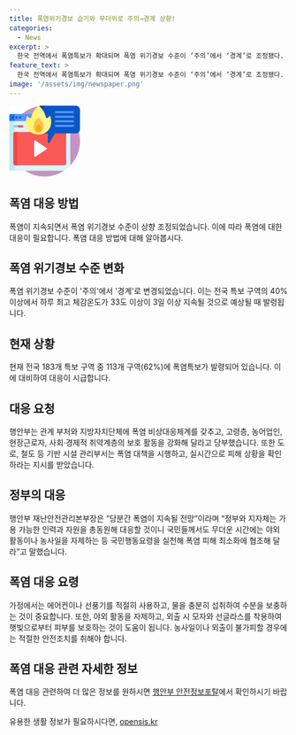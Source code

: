 ```yaml
---
title: 폭염위기경보 습기와 무더위로 주의→경계 상향!
categories:
  - News
excerpt: >
  한국 전역에서 폭염특보가 확대되며 폭염 위기경보 수준이 ‘주의’에서 ‘경계’로 조정됐다. 현재 183개 특보 구역 중 113개에서 폭염특보가 발령되었고, 행안부는 관계 부처와 지방자치단체에 폭염 비상대응체계를 갖추고, 보호 활동을 강화할 것을 당부했다. 또한, 도로·철도 등 시설 분야별 폭염 대책을 시행하고, 폭염으로 인한 피해를 최소화하기 위해 실시간으로 상황을 확인할 것을 지시했다. 행안부는 폭염이 당분간 지속될 것으로 예측하며 국민들에게 행동요령을 실천해 폭염 피해를 최소화할 것을 당부했다.
feature_text: >
  한국 전역에서 폭염특보가 확대되며 폭염 위기경보 수준이 ‘주의’에서 ‘경계’로 조정됐다. 현재 183개 특보 구역 중 113개에서 폭염특보가 발령되었고, 행안부는 관계 부처와 지방자치단체에 폭염 비상대응체계를 갖추고, 보호 활동을 강화할 것을 당부했다. 또한, 도로·철도 등 시설 분야별 폭염 대책을 시행하고, 폭염으로 인한 피해를 최소화하기 위해 실시간으로 상황을 확인할 것을 지시했다. 행안부는 폭염이 당분간 지속될 것으로 예측하며 국민들에게 행동요령을 실천해 폭염 피해를 최소화할 것을 당부했다.
image: '/assets/img/newspaper.png'
---
```


<p><img src="/assets/img/news.png" alt="rentncar 속보" /></p>

<h2 data-ke-size="size26">폭염 대응 방법</h2>

<p data-ke-size="size16">폭염이 지속되면서 폭염 위기경보 수준이 상향 조정되었습니다. 이에 따라 폭염에 대한 대응이 필요합니다. 폭염 대응 방법에 대해 알아봅시다.</p>

<h2>폭염 위기경보 수준 변화</h2>

<p data-ke-size="size16">폭염 위기경보 수준이 '주의'에서 '경계'로 변경되었습니다. 이는 전국 특보 구역의 40% 이상에서 하루 최고 체감온도가 33도 이상이 3일 이상 지속될 것으로 예상될 때 발령됩니다.</p>

<h2>현재 상황</h2>

<p data-ke-size="size16">현재 전국 183개 특보 구역 중 113개 구역(62%)에 폭염특보가 발령되어 있습니다. 이에 대비하여 대응이 시급합니다.</p>

<h2>대응 요청</h2>

<p data-ke-size="size16">행안부는 관계 부처와 지방자치단체에 폭염 비상대응체계를 갖추고, 고령층, 농어업인, 현장근로자, 사회·경제적 취약계층의 보호 활동을 강화해 달라고 당부했습니다. 또한 도로, 철도 등 기반 시설 관리부서는 폭염 대책을 시행하고, 실시간으로 피해 상황을 확인하라는 지시를 받았습니다.</p>

<h2>정부의 대응</h2>

<p data-ke-size="size16">행안부 재난안전관리본부장은 “당분간 폭염이 지속될 전망”이라며 “정부와 지자체는 가용 가능한 인력과 자원을 총동원해 대응할 것이니 국민들께서도 무더운 시간에는 야외 활동이나 농사일을 자제하는 등 국민행동요령을 실천해 폭염 피해 최소화에 협조해 달라”고 말했습니다.</p>

<h2>폭염 대응 요령</h2>

<p data-ke-size="size16">가정에서는 에어컨이나 선풍기를 적절히 사용하고, 물을 충분히 섭취하여 수분을 보충하는 것이 중요합니다. 또한, 야외 활동을 자제하고, 외출 시 모자와 선글라스를 착용하여 햇빛으로부터 피부를 보호하는 것이 도움이 됩니다. 농사일이나 외출이 불가피할 경우에는 적절한 안전조치를 취해야 합니다.</p>

<h2>폭염 대응 관련 자세한 정보</h2>

<p data-ke-size="size16">폭염 대응 관련하여 더 많은 정보를 원하시면 <a href="https://www.safetyinfo.go.kr/api/heatwave">행안부 안전정보포탈</a>에서 확인하시기 바랍니다.</p>
유용한 생활 정보가 필요하시다면, <a href="https://opensis.kr" rel="dofollow">opensis.kr</a>


